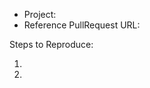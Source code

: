 <!-- Use Help > Report Issues to prefill these. -->
- Project:
- Reference PullRequest URL:

Steps to Reproduce:

1. 
1. 
